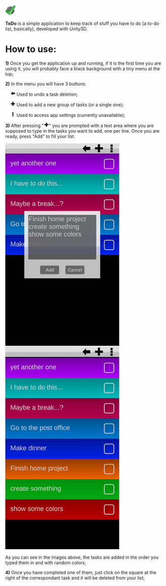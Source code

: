 <img src="/Assets/Resources/Release/Icon.png?raw=true" width="32" height="32" alt="ToDo Icon" style="vertical-allign:middle;"/>

**ToDo** is a simple application to keep track of stuff you have to do (a to-do list, basically), developed with Unity3D.

# How to use:

**1)** Once you get the application up and running, if it is the first time you are using it, you will probably face a black background with a tiny menu at the top;

**2)** In the menu you will have 3 buttons:
	<p>&nbsp;&nbsp;&nbsp;&nbsp;<img src="/Assets/Resources/Textures/TopMenu/Buttons/UndoEnabled.png?raw=true" width="16" height="16" alt="ToDo Icon" style="vertical-allign:middle;"/></img> Used to undo a task deletion;</p>
	<p>&nbsp;&nbsp;&nbsp;&nbsp;<img src="/Assets/Resources/Textures/TopMenu/Buttons/Add.png?raw=true" width="16" height="16" alt="ToDo Icon" style="vertical-allign:middle;"/></img> Used to add a new group of tasks (or a single one);</p>
	<p>&nbsp;&nbsp;&nbsp;&nbsp;<img src="/Assets/Resources/Textures/TopMenu/Buttons/Options.png?raw=true" width="16" height="16" alt="ToDo Icon" style="vertical-allign:middle;"/></img> Used to access app settings (currently unavailable);</p>

**3)** After pressing "<img src="/Assets/Resources/Textures/TopMenu/Buttons/Add.png?raw=true" width="16" height="16" alt="ToDo Icon" style="vertical-allign:middle;"/></img>" you are prompted with a text area where you are supposed to type in the tasks you want to add, one per line. Once you are ready, press "Add" to fill your list.
<p>
	<img src="/Screenshots/AddNewTask.png" width="360" height="640" alt="Adding new task">
	<img src="/Screenshots/NewTaskAdded.png" width="360" height="640" alt="New tasks added">
</p>

As you can see in the images above, the tasks are added in the order you typed them in and with random colors;

**4)** Once you have completed one of them, just click on the square at the right of the correspondant task and it will be deleted from your list;